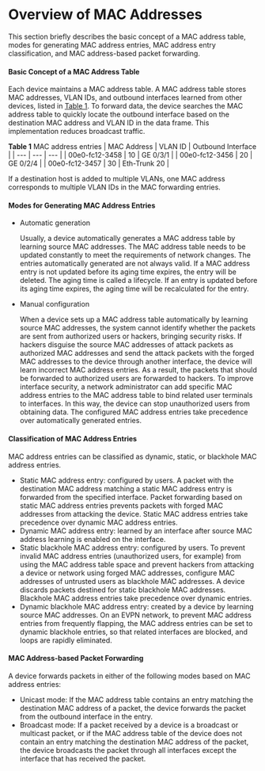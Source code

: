 Overview of MAC Addresses
=========================

This section briefly describes the basic concept of a MAC address table, modes for generating MAC address entries, MAC address entry classification, and MAC address-based packet forwarding.

#### Basic Concept of a MAC Address Table

Each device maintains a MAC address table. A MAC address table stores MAC addresses, VLAN IDs, and outbound interfaces learned from other devices, listed in [Table 1](#EN-US_CONCEPT_0172362688__tab_dc_vrp_mac_cfg_000101). To forward data, the device searches the MAC address table to quickly locate the outbound interface based on the destination MAC address and VLAN ID in the data frame. This implementation reduces broadcast traffic.

**Table 1** MAC address entries
| MAC Address | VLAN ID | Outbound Interface |
| --- | --- | --- |
| 00e0-fc12-3458 | 10 | GE 0/3/1 |
| 00e0-fc12-3456 | 20 | GE 0/2/4 |
| 00e0-fc12-3457 | 30 | Eth-Trunk 20 |


If a destination host is added to multiple VLANs, one MAC address corresponds to multiple VLAN IDs in the MAC forwarding entries.


#### Modes for Generating MAC Address Entries

* Automatic generation
  
  Usually, a device automatically generates a MAC address table by learning source MAC addresses. The MAC address table needs to be updated constantly to meet the requirements of network changes. The entries automatically generated are not always valid. If a MAC address entry is not updated before its aging time expires, the entry will be deleted. The aging time is called a lifecycle. If an entry is updated before its aging time expires, the aging time will be recalculated for the entry.
* Manual configuration
  
  When a device sets up a MAC address table automatically by learning source MAC addresses, the system cannot identify whether the packets are sent from authorized users or hackers, bringing security risks. If hackers disguise the source MAC addresses of attack packets as authorized MAC addresses and send the attack packets with the forged MAC addresses to the device through another interface, the device will learn incorrect MAC address entries. As a result, the packets that should be forwarded to authorized users are forwarded to hackers. To improve interface security, a network administrator can add specific MAC address entries to the MAC address table to bind related user terminals to interfaces. In this way, the device can stop unauthorized users from obtaining data. The configured MAC address entries take precedence over automatically generated entries.


#### Classification of MAC Address Entries

MAC address entries can be classified as dynamic, static, or blackhole MAC address entries.

* Static MAC address entry: configured by users. A packet with the destination MAC address matching a static MAC address entry is forwarded from the specified interface. Packet forwarding based on static MAC address entries prevents packets with forged MAC addresses from attacking the device. Static MAC address entries take precedence over dynamic MAC address entries.
* Dynamic MAC address entry: learned by an interface after source MAC address learning is enabled on the interface.
* Static blackhole MAC address entry: configured by users. To prevent invalid MAC address entries (unauthorized users, for example) from using the MAC address table space and prevent hackers from attacking a device or network using forged MAC addresses, configure MAC addresses of untrusted users as blackhole MAC addresses. A device discards packets destined for static blackhole MAC addresses. Blackhole MAC address entries take precedence over dynamic entries.
* Dynamic blackhole MAC address entry: created by a device by learning source MAC addresses. On an EVPN network, to prevent MAC address entries from frequently flapping, the MAC address entries can be set to dynamic blackhole entries, so that related interfaces are blocked, and loops are rapidly eliminated.


#### MAC Address-based Packet Forwarding

A device forwards packets in either of the following modes based on MAC address entries:

* Unicast mode: If the MAC address table contains an entry matching the destination MAC address of a packet, the device forwards the packet from the outbound interface in the entry.
* Broadcast mode: If a packet received by a device is a broadcast or multicast packet, or if the MAC address table of the device does not contain an entry matching the destination MAC address of the packet, the device broadcasts the packet through all interfaces except the interface that has received the packet.